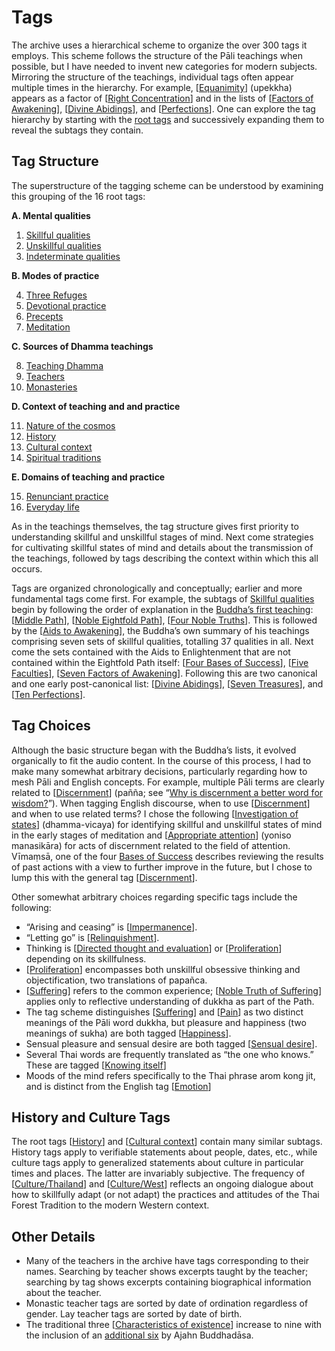 # Tags
The archive uses a hierarchical scheme to organize the over 300 tags it employs. This scheme follows the structure of the Pāli teachings when possible, but I have needed to invent new categories for modern subjects. Mirroring the structure of the teachings, individual tags often appear multiple times in the hierarchy. For example, [[Equanimity](../tags/equanimity.html)] (upekkha) appears as a factor of [[Right Concentration](../tags/right-concentration.html)] and in the lists of [[Factors of Awakening](../tags/factors-of-awakening.html)], [[Divine Abidings](../tags/divine-abidings.html)], and [[Perfections](../tags/perfections.html)]. One can explore the tag hierarchy by starting with the [root tags](../drilldown/tag-999.html) and successively expanding them to reveal the subtags they contain.

## Tag Structure

The superstructure of the tagging scheme can be understood by examining this grouping of the 16 root tags:

__A. Mental qualities__

1. [Skillful qualities](../drilldown/tag-000.html#0)
2. [Unskillful qualities](../drilldown/tag-172.html#172)
3. [Indeterminate qualities](../drilldown/tag-213.html#213)

 __B. Modes of practice__

4. [Three Refuges](../drilldown/tag-265.html#265)
5. [Devotional practice](../drilldown/tag-272.html#272)
6. [Precepts](../drilldown/tag-290.html#290)
7. [Meditation](../drilldown/tag-317.html#317)

 __C. Sources of Dhamma teachings__

8. [Teaching Dhamma](../drilldown/tag-389.html#389)
9. [Teachers](../drilldown/tag-425.html#425)
10. [Monasteries](../drilldown/tag-491.html#491)

 __D. Context of teaching and and practice__

11. [Nature of the cosmos](../drilldown/tag-514.html#514)
12. [History](../drilldown/tag-533.html#533)
13. [Cultural context](../drilldown/tag-543.html#543)
14. [Spiritual traditions](../drilldown/tag-560.html#560)

 __E. Domains of teaching and practice__

15. [Renunciant practice](../drilldown/tag-572.html#572)
16. [Everyday life](../drilldown/tag-639.html#639)

As in the teachings themselves, the tag structure gives first priority to understanding skillful and unskillful stages of mind. Next come strategies for cultivating skillful states of mind and details about the transmission of the teachings, followed by tags describing the context within which this all occurs.

Tags are organized chronologically and conceptually; earlier and more fundamental tags come first. For example, the subtags of [Skillful qualities](../drilldown/tag-000.html#0) begin by following the order of explanation in the [Buddha’s first teaching](https://www.abhayagiri.org/media/books/Chanting-Book-Vol-1-Web.pdf#page=110): [[Middle Path](../tags/middle-path.html)], [[Noble Eightfold Path](../tags/eightfold-path.html)], [[Four Noble Truths](../tags/four-noble-truths.html)]. This is followed by the [[Aids to Awakening](../tags/aids-to-awakening.html)], the Buddha’s own summary of his teachings comprising seven sets of skillful qualities, totalling 37 qualities in all. Next come the sets contained with the Aids to Enlightenment that are not contained within the Eightfold Path itself: [[Four Bases of Success](../tags/bases-of-success.html)], [[Five Faculties](../tags/faculties.html)], [[Seven Factors of Awakening](../tags/factors-of-awakening.html)]. Following this are two canonical and one early post-canonical list: [[Divine Abidings](../tags/divine-abidings.html)], [[Seven Treasures](../tags/treasures.html)], and [[Ten Perfections](../tags/perfections.html)]. 

## Tag Choices

Although the basic structure began with the Buddha’s lists, it evolved organically to fit the audio content. In the course of this process, I had to make many somewhat arbitrary decisions, particularly regarding how to mesh Pāli and English concepts. For example, multiple Pāli terms are clearly related to [[Discernment](../tags/discernment.html)] (pañña; see “[Why is discernment a better word for wisdom?](../events/SRD2013.html#SRD2013_S01_F03)”). When tagging English discourse, when to use [[Discernment](../tags/discernment.html)] and when to use related terms? I chose the following [[Investigation of states](../tags/investigation-of-states.html)] (dhamma-vicaya) for identifying skillful and unskillful states of mind in the early stages of meditation and [[Appropriate attention](../tags/appropriate-attention.html)] (yoniso manasikāra) for acts of discernment related to the field of attention. Vīmaṃsā, one of the four [Bases of Success](../drilldown/tag-090.html#90) describes reviewing the results of past actions with a view to further improve in the future, but I chose to lump this with the general tag [[Discernment](../tags/discernment.html)].

Other somewhat arbitrary choices regarding specific tags include the following:

 - “Arising and ceasing” is [[Impermanence](../tags/impermanence.html)].
 - “Letting go” is [[Relinquishment](../tags/relinquishment.html)].
 - Thinking is [[Directed thought and evaluation](../tags/directed-thought-and-evaluation.html)] or [[Proliferation](../tags/proliferation.html)] depending on its skillfulness.
 - [[Proliferation](../tags/proliferation.html)] encompasses both unskillful obsessive thinking and objectification, two translations of papañca.
 - [[Suffering](../tags/suffering.html)] refers to the common experience; [[Noble Truth of Suffering](../tags/noble-truth-of-suffering.html)] applies only to reflective understanding of dukkha as part of the Path.
 - The tag scheme distinguishes [[Suffering](../tags/suffering.html)] and [[Pain](../tags/pain.html)] as two distinct meanings of the Pāli word dukkha, but pleasure and happiness (two meanings of sukha) are both tagged [[Happiness](../tags/happiness.html)].
 - Sensual pleasure and sensual desire are both tagged [[Sensual desire](../tags/sensual-desire.html)].
 - Several Thai words are frequently translated as “the one who knows.” These are tagged [[Knowing itself](../tags/knowing-itself.html)]
 - Moods of the mind refers specifically to the Thai phrase arom kong jit, and is distinct from the English tag [[Emotion](../tags/emotion.html)]
## History and Culture Tags

The root tags [[History](../tags/history.html)] and [[Cultural context](../tags/cultural-context.html)] contain many similar subtags. History tags apply to verifiable statements about people, dates, etc., while culture tags apply to generalized statements about culture in particular times and places. The latter are invariably subjective. The frequency of [[Culture/Thailand](../tags/culturethailand.html)] and [[Culture/West](../tags/culturewest.html)] reflects an ongoing dialogue about how to skillfully adapt (or not adapt) the practices and attitudes of the Thai Forest Tradition to the modern Western context.

## Other Details
 - Many of the teachers in the archive have tags corresponding to their names. Searching by teacher shows excerpts taught by the teacher; searching by tag shows excerpts containing biographical information about the teacher.
 - Monastic teacher tags are sorted by date of ordination regardless of gender. Lay teacher tags are sorted by date of birth.
 - The traditional three [[Characteristics of existence](../tags/characteristics-of-existence.html)] increase to nine with the inclusion of an [additional six](https://www.abhayagiri.org/media/books/The-Island-Web-2020%20ed..pdf#page=115) by Ajahn Buddhadāsa.




